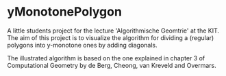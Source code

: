 yMonotonePolygon
===============
A little students project for the lecture 'Algorithmische Geomtrie' at the KIT.
The aim of this project is to visualize the algorithm for dividing a (regular) polygons 
into y-monotone ones by adding diagonals.

The illustrated algorithm is based on the one explained in chapter 3 
of Computational Geometry by de Berg, Cheong, van Kreveld and Overmars.

